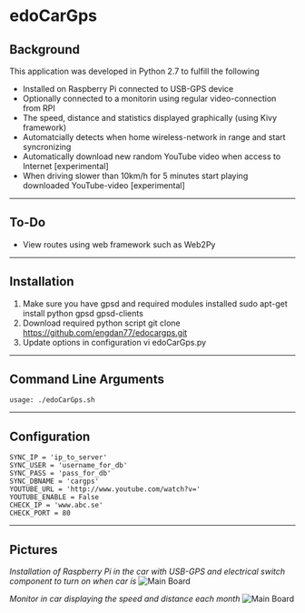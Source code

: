 edoCarGps
==============

Background
--------------

This application was developed in Python 2.7 to fulfill the following

- Installed on Raspberry Pi connected to USB-GPS device
- Optionally connected to a monitorin using regular video-connection from RPI
- The speed, distance and statistics displayed graphically (using Kivy framework)
- Automatcially detects when home wireless-network in range and start syncronizing 
- Automatically download new random YouTube video when access to Internet [experimental]
- When driving slower than 10km/h for 5 minutes start playing downloaded YouTube-video [experimental]

----------------------
To-Do
----------------------

- View routes using web framework such as Web2Py

----------------------
Installation
----------------------

1) Make sure you have gpsd and required modules installed
	sudo apt-get install python gpsd gpsd-clients
2) Download required python script
	git clone https://github.com/engdan77/edocargps.git
3) Update options in configuration
	vi edoCarGps.py

----------------------
Command Line Arguments
----------------------

```
usage: ./edoCarGps.sh
```


-------------------------
Configuration
-------------------------

	SYNC_IP = 'ip_to_server'
	SYNC_USER = 'username_for_db'
	SYNC_PASS = 'pass_for_db'
	SYNC_DBNAME = 'cargps'
	YOUTUBE_URL = 'http://www.youtube.com/watch?v='
	YOUTUBE_ENABLE = False
	CHECK_IP = 'www.abc.se'
	CHECK_PORT = 80

-------------------------
Pictures
-------------------------
*Installation of Raspberry Pi in the car with USB-GPS and electrical switch component to turn on when car is*
![Main Board](https://github.com/engdan77/edocargps/blob/master/pics/img1.jpg)

*Monitor in car displaying the speed and distance each month*
![Main Board](https://github.com/engdan77/edocargps/blob/master/pics/img2.jpg)

